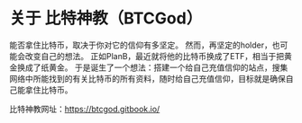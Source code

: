 
# 关于 比特神教（BTCGod）

能否拿住比特币，取决于你对它的信仰有多坚定。
然而，再坚定的holder，也可能会改变自己的想法。
正如PlanB，最近就将他的比特币换成了ETF，相当于把黄金换成了纸黄金。
于是诞生了一个想法：搭建一个给自己充值信仰的站点，搜集网络中所能找到的有关比特币的所有资料，随时给自己充值信仰，目标就是确保自己能拿住比特币。

比特神教网址：https://btcgod.gitbook.io/
